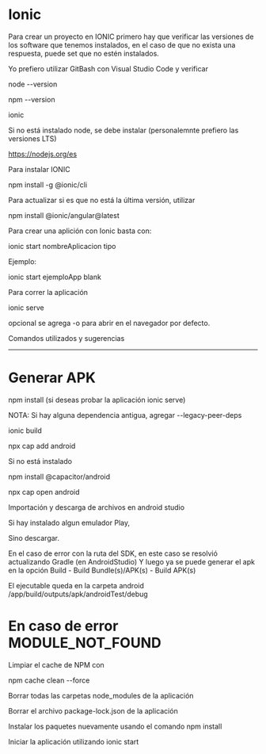 # Ionic
Para crear un proyecto en IONIC primero hay que verificar las versiones de los software que tenemos instalados, en el caso de que no exista una respuesta, puede set que no estén instalados.

Yo prefiero utilizar GitBash con Visual Studio Code y verificar

node --version

npm --version

ionic

Si no está instalado node, se debe instalar (personalemnte prefiero las versiones LTS)

https://nodejs.org/es

Para instalar IONIC

npm install -g @ionic/cli

Para actualizar si es que no está la última versión, utilizar

npm install @ionic/angular@latest

Para crear una aplición con Ionic basta con:

ionic start nombreAplicacion tipo

Ejemplo:

ionic start ejemploApp blank

Para correr la aplicación

ionic serve

opcional se agrega -o para abrir en el navegador por defecto.

Comandos utilizados y sugerencias

----
# Generar APK

npm install (si deseas probar la aplicación ionic serve)

NOTA: Si hay alguna dependencia antigua, agregar --legacy-peer-deps

ionic build

npx cap add android

Si no está instalado

npm install @capacitor/android

npx cap open android

Importación y descarga de archivos en android studio

Si hay instalado algun emulador Play, 

Sino descargar.

En el caso de error con la ruta del SDK, en este caso se resolvió actualizando Gradle (en AndroidStudio)
Y luego ya se puede generar el apk en la opción Build - Build Bundle(s)/APK(s) - Build APK(s)

El ejecutable queda en la carpeta android /app/build/outputs/apk/androidTest/debug

# En caso de error MODULE_NOT_FOUND

Limpiar el cache de NPM con

npm cache clean --force

Borrar todas las carpetas node_modules de la aplicación

Borrar el archivo package-lock.json de la aplicación

Instalar los paquetes nuevamente usando el comando npm install

Iniciar la aplicación utilizando ionic start
